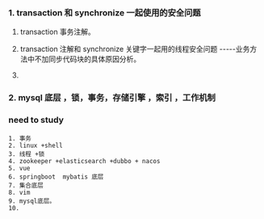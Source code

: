 

###  

### 1.  transaction 和 synchronize 一起使用的安全问题

1. transaction 事务注解。
2. transaction 注解和 synchronize 关键字一起用的线程安全问题  -----业务方法中不加同步代码块的具体原因分析。

3. 

###  2.  mysql 底层 ，锁，事务，存储引擎 ，索引 ，工作机制 



###  need to study

	1. 事务
 	2. linux +shell
 	3. 线程 +锁
 	4. zookeeper +elasticsearch +dubbo + nacos
 	5. vue
 	6. springboot  mybatis 底层
 	7. 集合底层
 	8. vim
 	9. mysql底层。
 	10. 

